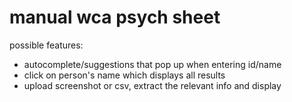 # manual wca psych sheet

possible features:
- autocomplete/suggestions that pop up when entering id/name 
- click on person's name which displays all results
- upload screenshot or csv, extract the relevant info and display
